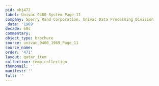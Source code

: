 ```yaml
---
pid: obj472
label: Univac 9400 System Page 11
company: Sperry Rand Corporation. Univac Data Processing Division
_date: '1969'
decade: 60s
commentary: 
object_type: brochure
source: univac_9400_1969_Page_11
source_name: 
order: '471'
layout: qatar_item
collection: temp_collection
thumbnail: ''
manifest: ''
full: ''
---
```

